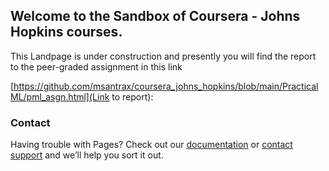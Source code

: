 ## Welcome to the Sandbox of Coursera - Johns Hopkins courses. 

This Landpage is under construction and presently you will find the report to the peer-graded assignment in this link 

[https://github.com/msantrax/coursera_johns_hopkins/blob/main/PracticalML/pml_asgn.html](Link to report): 

 



### Contact

Having trouble with Pages? Check out our [documentation](https://docs.github.com/categories/github-pages-basics/) or [contact support](https://support.github.com/contact) and we’ll help you sort it out.

